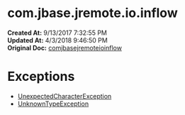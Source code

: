 # com.jbase.jremote.io.inflow

**Created At:** 9/13/2017 7:32:55 PM  
**Updated At:** 4/3/2018 9:46:50 PM  
**Original Doc:** [comjbasejremoteioinflow](https://docs.jbase.com/39719-archive/comjbasejremoteioinflow)  


# Exceptions

- [UnexpectedCharacterException](./../../jremote/io/exception/unexpectedcharacterexception-%28jremote---api%29 "class in com.jbase.jremote.io.exception")
- [UnknownTypeException](./../../jremote/io/exception/unknowntypeexception-%28jremote---api%29 "class in com.jbase.jremote.io.exception")


